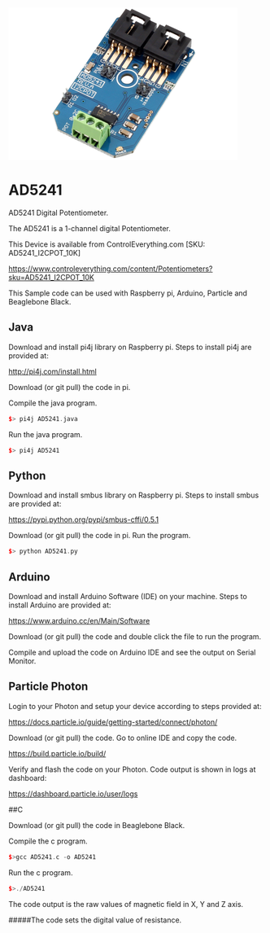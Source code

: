 [![AD5241](AD5241_I2CPOT_10K.png)](https://www.controleverything.com/content/Potentiometers?sku=AD5241_I2CPOT_10K)
# AD5241
AD5241 Digital Potentiometer.

The AD5241 is a 1-channel digital Potentiometer.

This Device is available from ControlEverything.com [SKU: AD5241_I2CPOT_10K]

https://www.controleverything.com/content/Potentiometers?sku=AD5241_I2CPOT_10K

This Sample code can be used with Raspberry pi, Arduino, Particle and Beaglebone Black.

## Java
Download and install pi4j library on Raspberry pi. Steps to install pi4j are provided at:

http://pi4j.com/install.html

Download (or git pull) the code in pi.

Compile the java program.
```cpp
$> pi4j AD5241.java
```

Run the java program.
```cpp
$> pi4j AD5241
```

## Python
Download and install smbus library on Raspberry pi. Steps to install smbus are provided at:

https://pypi.python.org/pypi/smbus-cffi/0.5.1

Download (or git pull) the code in pi. Run the program.

```cpp
$> python AD5241.py
```

## Arduino
Download and install Arduino Software (IDE) on your machine. Steps to install Arduino are provided at:

https://www.arduino.cc/en/Main/Software

Download (or git pull) the code and double click the file to run the program.

Compile and upload the code on Arduino IDE and see the output on Serial Monitor.


## Particle Photon

Login to your Photon and setup your device according to steps provided at:

https://docs.particle.io/guide/getting-started/connect/photon/

Download (or git pull) the code. Go to online IDE and copy the code.

https://build.particle.io/build/

Verify and flash the code on your Photon. Code output is shown in logs at dashboard:

https://dashboard.particle.io/user/logs


##C

Download (or git pull) the code in Beaglebone Black.

Compile the c program.
```cpp
$>gcc AD5241.c -o AD5241
```
Run the c program.
```cpp
$>./AD5241
```
The code output is the raw values of magnetic field in X, Y and Z axis.

#####The code sets the digital value of resistance.
